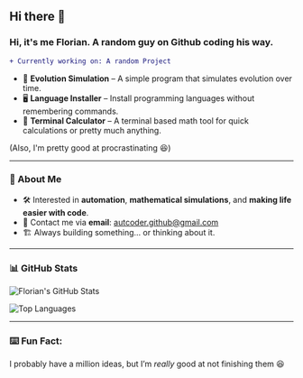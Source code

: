 ## Hi there 👋

### Hi, it's me Florian. A random guy on Github coding his way.  

```diff
+ Currently working on: A random Project
```
- 🧬 **Evolution Simulation** – A simple program that simulates evolution over time.
- 🖥️ **Language Installer** – Install programming languages without remembering commands.
- 🧮 **Terminal Calculator** – A terminal based math tool for quick calculations or pretty much anything.

(Also, I'm pretty good at procrastinating 😆)

---

### 🚀 About Me
- 🛠 Interested in **automation**, **mathematical simulations**, and **making life easier with code**.
- 📩 Contact me via **email**: [autcoder.github@gmail.com](mailto:autcoder.github@gmail.com)
- 🏗️ Always building something… or thinking about it.  

---

### 📊 GitHub Stats  
![Florian's GitHub Stats](https://github-readme-stats.vercel.app/api?username=Autcoder&show_icons=true&theme=radical)

![Top Languages](https://github-readme-stats.vercel.app/api/top-langs/?username=Autcoder&layout=compact&theme=radical)

---

### ⌨️ Fun Fact:  
I probably have a million ideas, but I’m *really* good at not finishing them 😆


<!--
**Autcoder/Autcoder** is a ✨ _special_ ✨ repository because its `README.md` (this file) appears on your GitHub profile.

Here are some ideas to get you started:

- 🔭 I’m currently working on ...
- 🌱 I’m currently learning ...
- 👯 I’m looking to collaborate on ...
- 🤔 I’m looking for help with ...
- 💬 Ask me about ...
- 📫 How to reach me: ...
- 😄 Pronouns: ...
- ⚡ Fun fact: ...
-->
